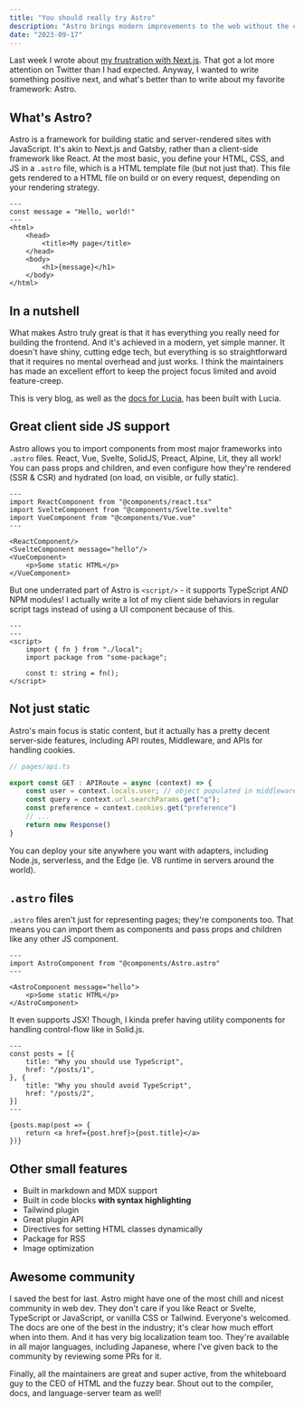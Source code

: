 ```yaml
---
title: "You should really try Astro"
description: "Astro brings modern improvements to the web without the complexity."
date: "2023-09-17"
---
```


Last week I wrote about [my frustration with Next.js](/blog/nextjs-why). That got a lot more attention on Twitter than I had expected. Anyway, I wanted to write something positive next, and what's better than to write about my favorite framework: Astro.

## What's Astro?

Astro is a framework for building static and server-rendered sites with JavaScript. It's akin to Next.js and Gatsby, rather than a client-side framework like React. At the most basic, you define your HTML, CSS, and JS in a `.astro` file, which is a HTML template file (but not just that). This file gets rendered to a HTML file on build or on every request, depending on your rendering strategy.

```astro
---
const message = "Hello, world!"
---
<html>
    <head>
        <title>My page</title>
    </head>
    <body>
        <h1>{message}</h1>
    </body>
</html>
```

## In a nutshell

What makes Astro truly great is that it has everything you really need for building the frontend. And it's achieved in a modern, yet simple manner. It doesn't have shiny, cutting edge tech, but everything is so straightforward that it requires no mental overhead and just works. I think the maintainers has made an excellent effort to keep the project focus limited and avoid feature-creep.

This is very blog, as well as the [docs for Lucia](https://lucia-auth.com), has been built with Lucia.

## Great client side JS support

Astro allows you to import components from most major frameworks into `.astro` files. React, Vue, Svelte, SolidJS, Preact, Alpine, Lit, they all work! You can pass props and children, and even configure how they're rendered (SSR & CSR) and hydrated (on load, on visible, or fully static).

```astro
---
import ReactComponent from "@components/react.tsx"
import SvelteComponent from "@components/Svelte.svelte"
import VueComponent from "@components/Vue.vue"
---

<ReactComponent/>
<SvelteComponent message="hello"/>
<VueComponent>
    <p>Some static HTML</p>
</VueComponent>
```

But one underrated part of Astro is `<script/>` - it supports TypeScript *AND* NPM modules! I actually write a lot of my client side behaviors in regular script tags instead of using a UI component because of this.

```astro
---
---
<script>
    import { fn } from "./local";
    import package from "some-package";

    const t: string = fn();
</script>
```

## Not just static

Astro's main focus is static content, but it actually has a pretty decent server-side features, including API routes, Middleware, and APIs for handling cookies. 

```ts
// pages/api.ts

export const GET : APIRoute = async (context) => {
    const user = context.locals.user; // object populated in middleware
    const query = context.url.searchParams.get("q");
    const preference = context.cookies.get("preference")
    // ...
    return new Response()
}
```

You can deploy your site anywhere you want with adapters, including Node.js, serverless, and the Edge (ie. V8 runtime in servers around the world).

## `.astro` files

`.astro` files aren't just for representing pages; they're components too. That means you can import them as components and pass props and children like any other JS component. 

```astro
---
import AstroComponent from "@components/Astro.astro"
---

<AstroComponent message="hello">
    <p>Some static HTML</p>
</AstroComponent>
```

It even supports JSX! Though, I kinda prefer having utility components for handling control-flow like in Solid.js.

```astro
---
const posts = [{
    title: "Why you should use TypeScript",
    href: "/posts/1",
}, {
    title: "Why you should avoid TypeScript",
    href: "/posts/2", 
}]
---

{posts.map(post => {
    return <a href={post.href}>{post.title}</a>
})}
```

## Other small features

- Built in markdown and MDX support
- Built in code blocks **with syntax highlighting**
- Tailwind plugin
- Great plugin API
- Directives for setting HTML classes dynamically
- Package for RSS
- Image optimization

## Awesome community

I saved the best for last. Astro might have one of the most chill and nicest community in web dev. They don't care if you like React or Svelte, TypeScript or JavaScript, or vanilla CSS or Tailwind. Everyone's welcomed. The docs are one of the best in the industry; it's clear how much effort when into them. And it has very big localization team too. They're available in all major languages, including Japanese, where I've given back to the community by reviewing some PRs for it.

Finally, all the maintainers are great and super active, from the whiteboard guy to the CEO of HTML and the fuzzy bear. Shout out to the compiler, docs, and language-server team as well!